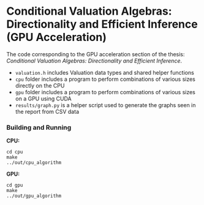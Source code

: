 # Conditional Valuation Algebras: Directionality and Efficient Inference (GPU Acceleration)
The code corresponding to the GPU acceleration section of the thesis: *Conditional Valuation Algebras: Directionality and Efficient Inference*.

- `valuation.h` includes Valuation data types and shared helper functions
- `cpu` folder includes a program to perform combinations of various sizes directly on the CPU
- `gpu` folder includes a program to perform combinations of various sizes on a GPU using CUDA
- `results/graph.py` is a helper script used to generate the graphs seen in the report from CSV data

### Building and Running
**CPU:**
```
cd cpu
make
../out/cpu_algorithm
```

**GPU:**
```
cd gpu
make
../out/gpu_algorithm
```
